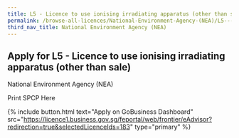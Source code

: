 ```yaml
---
title: L5 - Licence to use ionising irradiating apparatus (other than sale)
permalink: /browse-all-licences/National-Environment-Agency-(NEA)/L5---Licence-to-use-ionising-irradiating-apparatus-(other-than-sale)
third_nav_title: National Environment Agency (NEA)
---
```


## Apply for L5 - Licence to use ionising irradiating apparatus (other than sale)

National Environment Agency (NEA)

Print SPCP Here

{% include button.html text="Apply on GoBusiness Dashboard" src="https://licence1.business.gov.sg/feportal/web/frontier/eAdvisor?redirection=true&selectedLicenceIds=183" type="primary" %}
